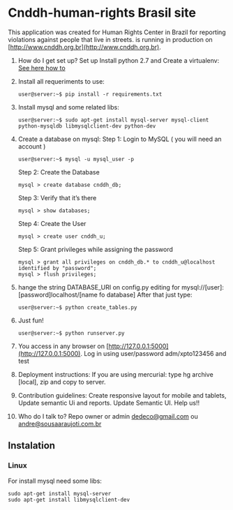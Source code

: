 # Cnddh-human-rights Brasil site
This application was created for Human Rights Center in Brazil for reporting violations against people that live in streets. is running in production on [http://www.cnddh.org.br](http://www.cnddh.org.br).

1. How do I get set up? Set up Install python 2.7 and Create a virtualenv:
[See here how to](http://python-guide-pt-br.readthedocs.io/en/latest/dev/virtualenvs/)

2. Install all requeriments to use:
	```
	user@server:~$ pip install -r requirements.txt
	```

3.  Install mysql and some related libs:
    ```
	user@server:~$ sudo apt-get install mysql-server mysql-client python-mysqldb libmysqlclient-dev python-dev
	```
3. Create a database on mysql:
	Step 1: Login to MySQL ( you will need an account )
    ```
    user@server:~$ mysql -u mysql_user -p
    ```
	Step 2: Create the Database
	```
	mysql > create database cnddh_db;
	```
	Step 3: Verify that it’s there
	```
	mysql > show databases;
	```
	Step 4: Create the User
	```
	mysql > create user cnddh_u;
	```
	Step 5: Grant privileges while assigning the password
	```
	mysql > grant all privileges on cnddh_db.* to cnddh_u@localhost identified by "password";
	mysql > flush privileges;
	```

4. hange the string DATABASE_URI on config.py editing for mysql://[user]:[password]localhost/[name fo database] After that just type:
    ```
	user@server:~$ python create_tables.py
    ```
5. Just fun!
    ```
	user@server:~$ python runserver.py
    ```
6. You access in any browser on [http://127.0.0.1:5000](http://127.0.0.1:5000). Log in using user/password adm/xpto123456 and test

7. Deployment instructions: If you are using mercurial: type hg archive [local], zip and copy to server.

8. Contribution guidelines: Create responsive layout for mobile and tablets, Update semantic Ui and reports. Update Semantic UI. Help us!!

9. Who do I talk to? Repo owner or admin dedeco@gmail.com ou andre@sousaaraujoti.com.br

## Instalation

### Linux
For install mysql need some libs:

 ```
 sudo apt-get install mysql-server
 sudo apt-get install libmysqlclient-dev
 ```

